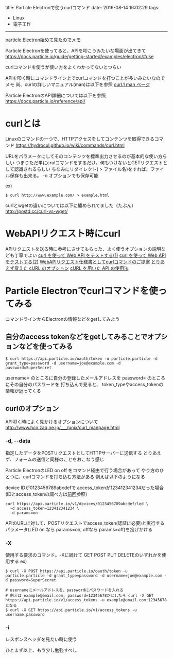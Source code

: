 title: Particle Electronで使うcurlコマンド
date: 2016-08-14 16:02:29
tags:
- Linux
- 電子工作
---


[particle Electron始めて見たのでメモ](http://yoheikoga.github.io/2016/03/23/particle-Electron%E5%A7%8B%E3%82%81%E3%81%A6%E8%A6%8B%E3%81%9F%E3%81%AE%E3%81%A7%E3%83%A1%E3%83%A2/)

Particle Electronを使ってると、APIを叩こうみたいな場面が出てきて
https://docs.particle.io/guide/getting-started/examples/electron/#use

curlコマンドを使うが使い方をよくわかってないとつらい

APIを叩く時にコマンドライン上でcurlコマンドを打つことが多いみたいなのでメモ
尚、curlの詳しいマニュアル(man)は以下を参照
[curl.1 man ページ](http://www.hcn.zaq.ne.jp/___/unix/curl_manpage.html)

Particle ElectronのAPI詳細については以下を参照
https://docs.particle.io/reference/api/


<!-- more -->

# curlとは

Linuxのコマンドの一つで、HTTPアクセスをしてコンテンツを取得できるコマンド
https://hydrocul.github.io/wiki/commands/curl.html

URLをパラメータにしてそのコンテンツを標準出力させるのが基本的な使い方らしい
つまりただ単にcrulコマンドをするだけ。何もつけないとGETリクエストとして認識されるらしい
ちなみにリダイレクト( > ファイル名)をすれば、ファイル保存も出来る。 -o オプションでも保存可能

ex)
```
$ curl http://www.example.com/ > example.html
```

curlとwgetの違いについては以下に纏められてました（たぶん）
http://postd.cc/curl-vs-wget/

# WebAPIリクエスト時にcurl

APIリクエストを送る時に参考にさせてもらった、よく使うオプションの説明なども丁寧でよい
[curl を使って Web API をテストする(1)](http://lovepeers.org/2014/06/30/curl-web-api/)
[curl を使って Web API をテストする(2)](http://lovepeers.org/2014/07/07/curl-web-api-2/)
[WebAPIリクエスト仕様書としてcurlコマンドのご提案](http://qiita.com/Hiraku/items/dfda2f8a5353b0742271)
[とりあえず覚えた cURL のオプション](http://ichiroku11.hatenablog.jp/entry/2014/03/31/232758)
[cURL を用いた API の使用法](https://access.redhat.com/documentation/ja-JP/Red_Hat_Enterprise_Virtualization/3.0/html/REST_API_Guide/appe-REST_API_Guide-cURL_Integration.html)

# Particle Electronでcurlコマンドを使ってみる

コマンドラインからElectronの情報などをgetしてみよう

## 自分のaccess tokenなどをgetしてみることでオプションなどを使ってみる

```
$ curl https://api.particle.io/oauth/token -u particle:particle -d grant_type=password -d username=joe@example.com -d password=SuperSecret
```

username= のところに自分の登録したメールアドレスを
password= のところにその自分のパスワードを
打ち込んで見ると、 token_typeやaccess_tokenの情報が返ってくる

## curlのオプション

API叩く時によく見かけるオプションについて
http://www.hcn.zaq.ne.jp/___/unix/curl_manpage.html

### -d, --data 
指定したデータをPOSTリクエストとしてHTTPサーバーに送信する
とりあえず、フォームの送信と同様のことをおこなう感じ

Particle ElectronのLED on off をコマンド経由で行う場合があって
やり方のひとつに、curlコマンドを打ち込む方法がある
例えば以下のようになる

device IDが0123456789abcdefで
access_tokenが123412341234だった場合
(IDとaccess_tokenの調べ方は[前回](http://yoheikoga.github.io/2016/03/23/particle-Electron%E5%A7%8B%E3%82%81%E3%81%A6%E8%A6%8B%E3%81%9F%E3%81%AE%E3%81%A7%E3%83%A1%E3%83%A2/)参照)

```
curl https://api.particle.io/v1/devices/0123456789abcdef/led \
  -d access_token=123412341234 \
  -d params=on
```

APIのURLに対して、POSTリクエストでaccess_token(認証に必要)と実行するパラメータ(LED on なら params=on, offなら params=off)を投げかける

### -X
使用する要求のコマンド。-Xに続けて GET POST PUT DELETEのいずれかを使用する
ex)
```
$ curl -X POST https://api.particle.io/oauth/token -u particle:particle -d grant_type=password -d username=joe@example.com -d password=SuperSecret

# usernameにメールアドレスを、passwordにパスワードを入れる
# 例えば example@email.com, password=12345678だとしたら curl -X GET https://api.particle.io/v1/access_tokens -u example@email.com:12345678 となる
$ curl -X GET https://api.particle.io/v1/access_tokens -u username:password
```

### -i
レスポンスヘッダを見たい時に使う


ひとまず以上、もう少し勉強すべし






